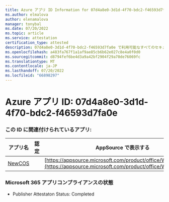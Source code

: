 ```yaml
---
title: Azure アプリ ID Information for 07d4a8e0-3d1d-4f70-bdc2-f46593d7fa0e
ms.author: elmalova
author: elenamalova
manager: tonybal
ms.date: 07/20/2022
ms.topic: article
ms.service: attestation
certification_type: attested
description: 07d4a8e0-3d1d-4f70-bdc2-f46593d7fa0e で利用可能なすべてのセキュリティとコンプライアンス情報。
ms.openlocfilehash: a483fa767f1a1af9ae85cb6b62e027c8e4a0f0d0
ms.sourcegitcommit: d8794fef6be4d3a9a42bf2904f29a70de76069fc
ms.translationtype: MT
ms.contentlocale: ja-JP
ms.lasthandoff: 07/20/2022
ms.locfileid: "66898297"
---
```

# <a name="azure-app-id-07d4a8e0-3d1d-4f70-bdc2-f46593d7fa0e"></a>Azure アプリ ID: 07d4a8e0-3d1d-4f70-bdc2-f46593d7fa0e


### <a name="apps-associated-with-this-id"></a>この ID に関連付けられているアプリ:
| **アプリ名** | **認定** | **AppSource で表示する** |
|--------------|---------------|-----------------------|
| [NewCOS](../forward/WA200001104.md) |  | [https://appsource.microsoft.com/product/office/WA200001104](https://appsource.microsoft.com/product/office/WA200001104) |

### <a name="microsoft-365-app-compliance-status"></a>Microsoft 365 アプリコンプライアンスの状態
- Publisher Attestaton Status: Completed
